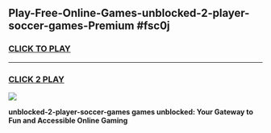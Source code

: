 
## Play-Free-Online-Games-unblocked-2-player-soccer-games-Premium #fsc0j
<h3>
<a href="https://premium.freeplayer.one?title=unblocked-2-player-soccer-games&ref=8M">CLICK TO PLAY</a></h3>
<hr>

<h3>
<a href="https://premium.freeplayer.one?title=unblocked-2-player-soccer-games&ref=8M">CLICK 2 PLAY</a>
  
</h3>

<a href="https://premium.freeplayer.one?title=unblocked-2-player-soccer-games&ref=8M"><img src="https://clearcache.store/games.png"></a>


**unblocked-2-player-soccer-games games unblocked: Your Gateway to Fun and Accessible Online Gaming**
